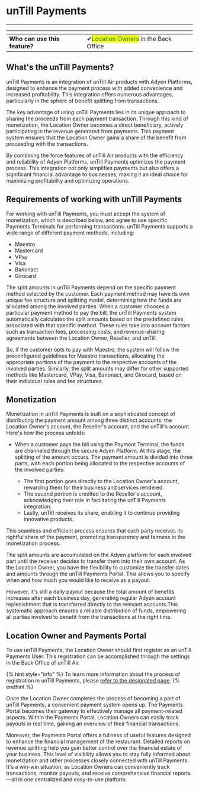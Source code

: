 # unTill Payments

***

<table data-card-size="large" data-view="cards" data-full-width="false"><thead><tr><th></th><th></th><th></th></tr></thead><tbody><tr><td><strong>Who can use this feature?</strong></td><td><span data-gb-custom-inline data-tag="emoji" data-code="2714">✔</span><mark style="color:green;">Location Owners</mark> in the Back Office</td><td></td></tr></tbody></table>

## What's the unTill Payments?

unTill Payments is an integration of unTill Air products with Adyen Platforms, designed to enhance the payment process with added convenience and increased profitability. This integration offers numerous advantages, particularly in the sphere of benefit splitting from transactions.

The key advantage of using unTill Payments lies in its unique approach to sharing the proceeds from each payment transaction. Through this kind of monetization, the Location Owner becomes a direct beneficiary, actively participating in the revenue generated from payments. This payment system ensures that the Location Owner gains a share of the benefit from proceeding with the transactions.

By combining the force features of unTill Air products with the efficiency and reliability of Adyen Platforms, unTill Payments optimizes the payment process. This integration not only simplifies payments but also offers a significant financial advantage to businesses, making it an ideal choice for maximizing profitability and optimizing operations.

## Requirements of working with unTill Payments

For working with unTill Payments, you must accept the system of monetization, which is described below, and agree to use specific Payments Terminals for performing transactions. unTill Payments supports a wide range of different payment methods, including:

* Maestro
* Mastercard
* VPay
* Visa
* Banonact
* Girocard

The split amounts in unTill Payments depend on the specific payment method selected by the customer. Each payment method may have its own unique fee structure and splitting model, determining how the funds are allocated among the involved parties. When a customer chooses a particular payment method to pay the bill, the unTill Payments system automatically calculates the split amounts based on the predefined rules associated with that specific method. These rules take into account factors such as transaction fees, processing costs, and revenue-sharing agreements between the Location Owner, Reseller, and unTill.

So, if the customer opts to pay with Maestro, the system will follow the preconfigured guidelines for Maestro transactions, allocating the appropriate portions of the payment to the respective accounts of the involved parties. Similarly, the split amounts may differ for other supported methods like Mastercard, VPay, Visa, Banonact, and Girocard, based on their individual rules and fee structures.

## Monetization

Monetization in unTill Payments is built on a sophisticated concept of distributing the payment amount among three distinct accounts: the Location Owner's account, the Reseller's account, and the unTill's account. Here's how the process unfolds:

*   When a customer pays the bill using the Payment Terminal, the funds are channeled through the secure Adyen Platform. At this stage, the splitting of the amount occurs. The payment amount is divided into three parts, with each portion being allocated to the respective accounts of the involved parties:

    * The first portion goes directly to the Location Owner's account, rewarding them for their business and services rendered.
    * The second portion is credited to the Reseller's account, acknowledging their role in facilitating the unTill Payments integration.
    * Lastly, unTill receives its share, enabling it to continue providing innovative products.&#x20;



This seamless and efficient process ensures that each party receives its rightful share of the payment, promoting transparency and fairness in the monetization process.

The split amounts are accumulated on the Adyen platform for each involved part until the receiver decides to transfer them into their own account. As the Location Owner, you have the flexibility to customize the transfer dates and amounts through the unTill Payments Portal. This allows you to specify when and how much you would like to receive as a payout.&#x20;

However, it's still a daily payout because the total amount of benefits increases after each business day, generating regular Adyen account replenishment that is transferred directly to the relevant accounts.This systematic approach ensures a reliable distribution of funds, empowering all parties involved to benefit from the transactions at the right time.

## Location Owner and Payments Portal

To use unTill Payments, the Location Owner should first register as an unTill Payments User. This registration can be accomplished through the settings in the Back Office of unTill Air.

{% hint style="info" %}
To learn more information about the process of registration in unTill Payments, please [refer to the designated page](request-untill-payments.md).
{% endhint %}

Once the Location Owner completes the process of becoming a part of unTill Payments, a convenient payment system opens up. The Payments Portal becomes their gateway to effectively manage all payment-related aspects. Within the Payments Portal, Location Owners can easily track payouts in real time, gaining an overview of their financial transactions.

Moreover, the Payments Portal offers a fullness of useful features designed to enhance the financial management of the restaurant. Detailed reports on revenue splitting help you gain better control over the financial estate of your business. This level of visibility allows you to stay fully informed about monetization and other processes closely connected with unTill Payments. It's a win-win situation, as Location Owners can conveniently track transactions, monitor payouts, and receive comprehensive financial reports—all in one centralized and easy-to-use platform.

